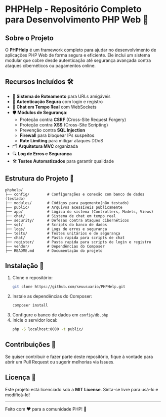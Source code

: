 # PHPHelp - Repositório Completo para Desenvolvimento PHP Web 🚀

## Sobre o Projeto
O **PHPHelp** é um framework completo para ajudar no desenvolvimento de aplicações PHP Web de forma segura e eficiente. Ele inclui um sistema modular que cobre desde autenticação até segurança avançada contra ataques cibernéticos ou pagamentos online.

## Recursos Incluídos 🛠️
- 🔗 **Sistema de Roteamento** para URLs amigáveis
- 🔐 **Autenticação Segura** com login e registro
- 💬 **Chat em Tempo Real** com WebSockets
- 🛡️ **Módulos de Segurança**:
  - Proteção contra **CSRF** (Cross-Site Request Forgery)
  - Proteção contra **XSS** (Cross-Site Scripting)
  - Prevenção contra **SQL Injection**
  - **Firewall** para bloquear IPs suspeitos
  - **Rate Limiting** para mitigar ataques DDoS
- 🗂️ **Arquitetura MVC** organizada
- 🔍 **Log de Erros e Segurança**
- 🛠️ **Testes Automatizados** para garantir qualidade

## Estrutura do Projeto 📁
```
phphelp/
├── config/        # Configurações e conexão com banco de dados (testado)
├── modules/       # Códigos para pagemento(não testado)
├── public/        # Arquivos acessíveis publicamente
├── app/           # Lógica do sistema (Controllers, Models, Views)
├── chat/          # Sistema de chat em tempo real
├── security/      # Defesas contra ataques cibernéticos
├── sql/           # Scripts do banco de dados
├── logs/          # Logs de erros e segurança
├── tests/         # Testes unitários e de segurança
├── chat/          # Pasta rapida para scripts de chat 
├── register/      # Pasta rapida para scripts de login e registro
├── vendor/        # Dependências do Composer
├── README.md      # Documentação do projeto
```

## Instalação 🚀
1. Clone o repositório:
   ```bash
   git clone https://github.com/seuusuario/PHPHelp.git
   ```
2. Instale as dependências do Composer:
   ```bash
   composer install
   ```
3. Configure o banco de dados em `config/db.php`
4. Inicie o servidor local:
   ```bash
   php -S localhost:8000 -t public/
   ```

## Contribuições 🤝
Se quiser contribuir e fazer parte deste repositório, fique à vontade para abrir um Pull Request ou sugerir melhorias via Issues. 

## Licença 📜
Este projeto está licenciado sob a **MIT License**. Sinta-se livre para usá-lo e modificá-lo!

---
Feito com ❤️ para a comunidade PHP! 🚀

